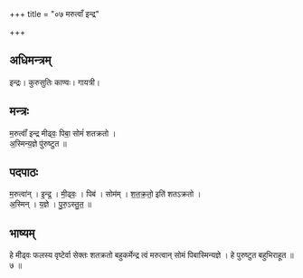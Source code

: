 +++
title = "०७ मरुत्वाँ इन्द्र"

+++
## अधिमन्त्रम्
इन्द्रः। कुरुसुतिः काण्वः। गायत्री।

## मन्त्रः
म॒रुत्वाँ॑ इन्द्र मीढ्वः॒ पिबा॒ सोमं॑ शतक्रतो ।  
अ॒स्मिन्य॒ज्ञे पु॑रुष्टुत ॥

## पदपाठः
म॒रुत्वा॑न् । इ॒न्द्र॒ । मी॒ढ्वः॒ । पिब॑ । सोम॑म् । श॒त॒क्र॒तो॒ इति॑ शतऽक्रतो ।  
अ॒स्मिन् । य॒ज्ञे । पु॒रु॒ऽस्तु॒त॒ ॥

## भाष्यम्
हे मीढ्वः फलस्य वृष्टेर्वा सेक्तः शतक्रतो बहुकर्मेन्द्र त्वं मरुत्वान् सोमं पिबास्मिन्यज्ञे । हे पुरुष्टुत बहुभिराहूत ॥ ७ ॥